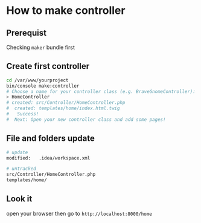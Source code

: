 # How to make controller

## Prerequist

Checking `maker` bundle first

## Create first controller

```bash
cd /var/www/yourproject
bin/console make:controller
# Choose a name for your controller class (e.g. BraveGnomeController):
> HomeController
# created: src/Controller/HomeController.php
#  created: templates/home/index.html.twig  
#   Success!
#  Next: Open your new controller class and add some pages!
```

## File and folders update

```bash
# update
modified:   .idea/workspace.xml
```

```bash
# untracked
src/Controller/HomeController.php
templates/home/
```

## Look it

open your browser then go to `http://localhost:8000/home`

